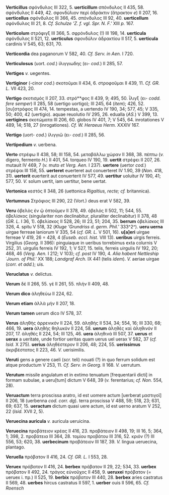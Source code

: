 **Verticillus** σφόνδυλος III 322, 5. **uerticillum** σπόνδυλος II 435,
58. σφόνδυλος II 449, 42. σφονδύλιον περὶ ἀδράκτιν (ἄτρακτον *e*) II
207, 16. **uerticellus** σφόνδυλος III 366, 45. σπόνδυλος III 92, 40.
**uerticellum** σφόνδυλος III 21, 8. *Cf. Schulze 'Z. f. vgl. Spr. N.
F.'* XIII *p.* 167.

**Verticolum** στρόφιγξ III 366, 5. σφρόνδυλος (!) III 198, 14.
**uerticula** σφόνδυλος II 521, 12. **uerticulus** σφονδύλιν ἀδρακτίου
II 517, 5. **uerticula** cardinis V 545, 63; 631, 70.

**Verticordia** dea paganorum V 582, 40. *Cf. Serv. in Aen.* I 720.

**Verticulosus** (uort. *cod.*) ἰλιγγιωδης (ει- *cod.*) II 285, 57.

**Vertiges** *v.* uegentes.

**Vertiginor** (-cinor *cod.*) σκοτοῦμαι II 434, 6. στροφοῦμαι II 439,
11. *Cf. GR. L.* VII 423, 20.

**Vertigo** σκοτισμός II 207, 33. στρό*­*φος II 439, 9; 495, 50. ἶλιγξ
(ει- *codd. fere semper*) II 285, 58 (uertigo uortigo); III 245, 64
(*item*); 426, 52. [συ]στρόφος III 474, 14. tempestas, a uertendo IV
190, 34; 577, 45; V 335, 50; 400, 42 (uertigio). aquae reuolutio IV 295,
26. edualla (*AS.*) V 399, 13. **uertigines** σκοτώματα III 206, 60.
globos IV 401, 7; V 545, 64. inrotationes V 489, 14; 518, 27
(inrogationes). *Cf. W. Heraeus Herm.* XXXIV 167.

**Vertigo** (uort- *cod.*) ἰλιγγιῶ (ει- *cod.*) II 285, 56.

**Vertipedium** *v.* uerbena.

**Verto** στρέφω II 438, 58; III 158, 54. μεταβάλλω χώραν II 368, 38.
πέπτω (*v.* digero, fermento *H.*) II 401, 54. torqueo IV 190, 19.
**uertit** στρέφει II 207, 26. mutauit IV 469, 7 (*v.* muto *et Verg.*
*Aen.* I 237). **uertere** (uertor *cod.*) στρέψαι III 158, 55.
**uerteret** euerteret aut conuerteret IV 1.90, 39 (*Non.* 418, 31).
**uerterit** euerterit aut conuerterit IV 577, 49. **uertitur** uoluitur
IV 190, 41; 577, 50. *V.* solum uertit, iam uertitur, bene uertat.

**Vertonica** κεστός II 348, 26 (uettonica *Rigaltius, recte; cf.*
britannica).

**Vertumnus** Στρόφιος III 290, 22 (Vort.) deus erat V 582, 39.

**Veru** ὀβελὸς ἐν ῷ ὀπτοῦμεν II 378, 49. ὀβελός II 502, 11; 544, 55.
ὀβελίσκος (singulariter non declinabitur, pluraliter declinabitur) II
378, 48 (*GR. L.* I 36, 1). ὀβελίσκος II 528, 26; III 23, 51; 204, 35.
**berrum** ὀβελίσκος III 326, 4. spitu V 518, 32 (*Kluge 'Grundriss d.
germ. Phil.'* 333^2^). **ueru uerna** uirgae ferreae laniorum V 335, 54
(*cf. GR. L.* V 501, 16). **u[a]eri** uirgae ferreae V 419, 26 = 428,
4 (*Euseb. eccl. hist.* VIII 13). **ueribus** uirgis ferreis. Virgilius
(*Georg.* II 396): pinguiaque in ueribus torrebimus exta colurnis V 252,
31. uirgulis ferreis IV 192, 1; V 527, 15. telis, ferreis uirgulis IV
192, 20; 468, 46 (*Verg. Aen.* I 212; V 103); *cf. post* IV 190, 4.
*Alia habent Nettleship* ῾*Journ. of Phil.'* XX 188; *Landgraf Arch.* IX
441 (telis *idem*). *V.* aeriae uirgae (*corr. et add.*); uis.

**Veruclatus** *v.* delictus.

**Verum** δέ II 266, 55. γέ II 261, 55. πλήν II 409, 48.

**Verum dico** ἀληθεύω II 224, 62.

**Verum etiam** ἀλλὰ μήν II 207, 18.

**Verum tamen** uerum dico IV 578, 37.

**Verus** ἀληθὴς ἀρρενικόν II 224, 59. ἀληθής II 534, 34; 554, 16; III
330, 68; 466, 19. **uera** ἀληθὴς θηλυκόν II 224, 58. **uerum** ἀληθὲς
καὶ ἀληθινόν II 207, 17. ἀληθές II 224, 54; III 125, 46. **uera**
ἀληθινά III 507, 37. **uerus** et **uerax** a ueritate, unde fortior
ueritas quam uerus uel uerax V 582, 37 (*cf. Isid.* X 275). **uerius**
ἀληθέστερον II 206, 48; 224, 55. **uerissimus** ἀκριβέστατος II 223, 46.
*V.* uerisimilis.

**Veruti** gens a genere caeli (*scr.* teli) nouati (?) in quo ferrum
solidum est atque productum V 253, 11. *Cf. Serv. in Georg.* II 168.
*V.* uerrutum.

**Verutum** missile angulatum et in extimo tenuatum [frequentarii
dicti] in formam subulae, a ueru[tum] dictum V 648, 39 (*v.*
ferentarius; *cf. Non.* 554, 28).

**Veruactum** terra proscissa aratro, id est uomere actum [uerberat
μαστιγοῖ] II 206, 18 (uerbenna *cod. corr. dg*). terra proscissa V 488,
59; 518, 23; 631, 69; 637, 15. **ueractum** dictum quasi uere actum, id
est uerno aratum V 252, 22 (*Isid.* XVII 2, 5).

**Veruecina auricula** *v.* auricula ueruicina.

**Veruecina** προβάτειον κρέας II 416, 23. προβάτειον II 498, 19; III
16, 5; 364, 1; 398, 2. προβάτεια III 364, 28. τομίου προβάτου III 316,
52. κριόν (?) III 556, 53; 620, 38. **uerbecinum** προβάτειον III 187,
39. *V.* lingua ueruecina, plantago.

**Veruella** πρόβατον II 416, 24. *Cf. GR. L.* I 553, 28.

**Veruex** πρόβατον II 416, 24. **berbex** πρόβατον II 29, 22; 534, 33.
**uerbex** πρόβατον II 492, 24. τράγος εὐνοῦχος II 458, 9. **ueruxei**
πρόβατον (= ueruex i. πρ.) II 525, 19. **berbix** πρόβατον III 440, 28.
**berbex** aries castratus II 569, 48. **uerbes** hircus castratus II
597, 1. **uerber** ouis II 596, 65. *Cf. Roensch*
